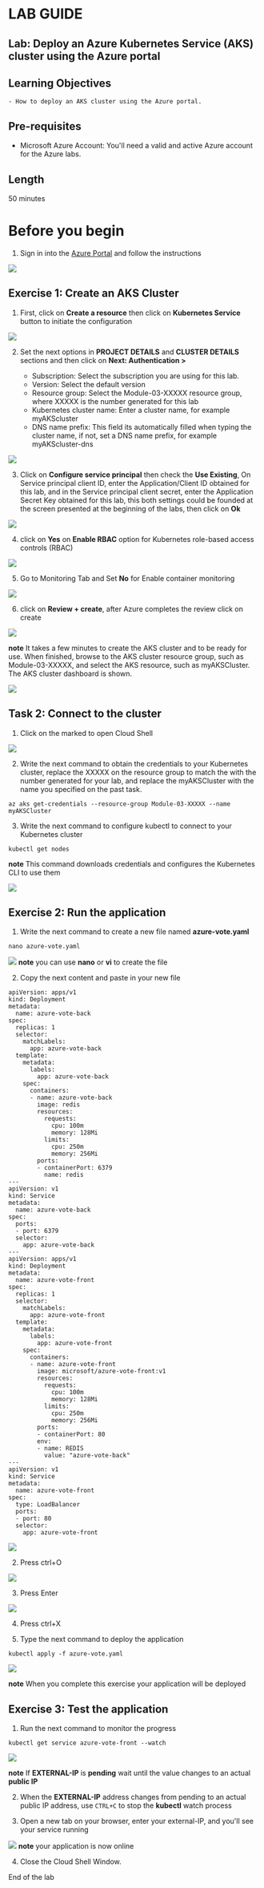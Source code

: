 # LAB GUIDE
## Lab: Deploy an Azure Kubernetes Service (AKS) cluster using the Azure portal
## Learning Objectives
	- How to deploy an AKS cluster using the Azure portal.

## Pre-requisites
* Microsoft Azure Account: You'll need a valid and active Azure account for the Azure labs.

## Length
50 minutes

# Before you begin
1. Sign in into the <a href="https://portal.azure.com">Azure Portal</a> and follow the instructions

![](images/begin.png)


## Exercise 1: Create an AKS Cluster
1. First, click on **Create a resource** then click on **Kubernetes Service** button to initiate the configuration

![](images/1.png)

2. Set the next options in **PROJECT DETAILS** and **CLUSTER DETAILS** sections and then click on **Next: Authentication >**

	- Subscription: Select the subscription you are using for this lab.
	- Version: Select the default version
	- Resource group: Select the Module-03-XXXXX resource group, where XXXXX is the number generated for this lab
	- Kubernetes cluster name: Enter a cluster name, for example myAKScluster
	- DNS name prefix: This field its automatically filled when typing the cluster name, if not, set a DNS name prefix, for example myAKScluster-dns

![](images/2.png)

3. Click on **Configure service principal** then check the **Use Existing**, On Service principal client ID, enter the Application/Client ID obtained for this lab, and in the Service principal client secret, enter the Application Secret Key obtained for this lab, this both settings could be founded at the screen presented at the beginning of the labs, then click on **Ok**

![](images/service.png)

4. click on **Yes** on **Enable RBAC** option for Kubernetes role-based access controls (RBAC)

![](images/4.png)

5. Go to Monitoring Tab and Set **No** for Enable container monitoring

![](images/monitor.png)

6. click on **Review + create**, after Azure completes the review click on create

![](images/5.png)

**note** It takes a few minutes to create the AKS cluster and to be ready for use. When finished, browse to the AKS cluster resource group, such as Module-03-XXXXX, and select the AKS resource, such as myAKSCluster. The AKS cluster dashboard is shown.

![](images/6.png)

## Task 2: Connect to the cluster
1. Click on the marked to open Cloud Shell
   
![](images/7.png)

2. Write the next command to obtain the credentials to your Kubernetes cluster, replace the XXXXX on the resource group to match the with the number generated for your lab, and replace the myAKSCluster with the name you specified on the past task.
   
```
az aks get-credentials --resource-group Module-03-XXXXX --name myAKSCluster
```

3. Write the next command to configure kubectl to connect to your Kubernetes cluster

```
kubectl get nodes
```
**note** This command downloads credentials and configures the Kubernetes CLI to use them

![](images/8.png)

## Exercise 2: Run the application

1. Write the next command to create a new file named **azure-vote.yaml**
```
nano azure-vote.yaml
```

![](images/9.png)
**note** you can use **nano** or **vi** to create the file

2. Copy the next content and paste in your new file

```
apiVersion: apps/v1
kind: Deployment
metadata:
  name: azure-vote-back
spec:
  replicas: 1
  selector:
    matchLabels:
      app: azure-vote-back
  template:
    metadata:
      labels:
        app: azure-vote-back
    spec:
      containers:
      - name: azure-vote-back
        image: redis
        resources:
          requests:
            cpu: 100m
            memory: 128Mi
          limits:
            cpu: 250m
            memory: 256Mi
        ports:
        - containerPort: 6379
          name: redis
---
apiVersion: v1
kind: Service
metadata:
  name: azure-vote-back
spec:
  ports:
  - port: 6379
  selector:
    app: azure-vote-back
---
apiVersion: apps/v1
kind: Deployment
metadata:
  name: azure-vote-front
spec:
  replicas: 1
  selector:
    matchLabels:
      app: azure-vote-front
  template:
    metadata:
      labels:
        app: azure-vote-front
    spec:
      containers:
      - name: azure-vote-front
        image: microsoft/azure-vote-front:v1
        resources:
          requests:
            cpu: 100m
            memory: 128Mi
          limits:
            cpu: 250m
            memory: 256Mi
        ports:
        - containerPort: 80
        env:
        - name: REDIS
          value: "azure-vote-back"
---
apiVersion: v1
kind: Service
metadata:
  name: azure-vote-front
spec:
  type: LoadBalancer
  ports:
  - port: 80
  selector:
    app: azure-vote-front
```
![](images/10.png)

2. Press ctrl+O
   
![](images/11.png)

3. Press Enter
   
![](images/12.png)

4. Press ctrl+X

5. Type the next command to deploy the application

```
kubectl apply -f azure-vote.yaml
```

![](images/13.png)

**note** When you complete this exercise your application will be deployed

## Exercise 3: Test the application
1. Run the next command to monitor the progress
```
kubectl get service azure-vote-front --watch
```
![](images/14.png)

**note** If **EXTERNAL-IP** is **pending** wait until the value changes to an actual **public IP**

2. When the **EXTERNAL-IP** address changes from pending to an actual public IP address, use ``CTRL+C`` to stop the **kubectl** watch process
   
3. Open a new tab on your browser, enter your external-IP, and you'll see your service running

![](images/15.png)
**note** your application is now online

4. Close the Cloud Shell Window.


End of the lab
